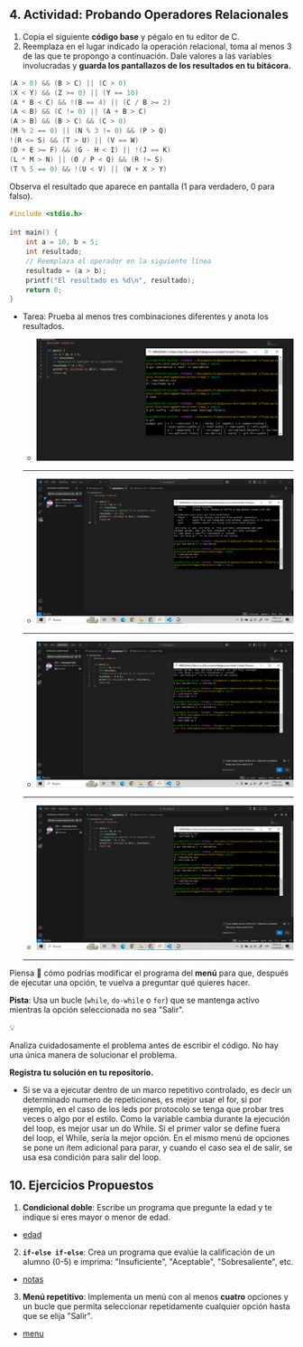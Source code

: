 ## 4. Actividad: Probando Operadores Relacionales

1. Copia el siguiente **código base** y pégalo en tu editor de C.
2. Reemplaza en el lugar indicado la operación relacional, toma al menos 3 de las que te propongo a continuación. Dale valores a las variables involucradas y **guarda los pantallazos de los resultados en tu bitácora.** 

```c
(A > 0) && (B > C) || (C > 0)
(X < Y) && (Z >= 0) || (Y == 10)
(A * B < C) && !(B == 4) || (C / B >= 2)
(A < B) && (C != 0) || (A + B > C)
(A > B) && (B > C) && (C > 0)
(M % 2 == 0) || (N % 3 != 0) && (P > Q)
!(R <= S) && (T > U) || (V == W)
(D + E >= F) && (G - H < I) || !(J == K)
(L * M > N) || (O / P < Q) && (R != S)
(T % 5 == 0) && !(U < V) || (W + X > Y)
```

Observa el resultado que aparece en pantalla (1 para verdadero, 0 para falso).

```c
#include <stdio.h>

int main() {
    int a = 10, b = 5;
    int resultado;
    // Reemplaza el operador en la siguiente línea
    resultado = (a > b);
    printf("El resultado es %d\n", resultado);
    return 0;
}
```

 - Tarea: Prueba al menos tres combinaciones diferentes y anota los resultados.

    - ![image_1](./operadores/images/operador_1.png)
    ---
    - ![image_2](./operadores/images/operador_2.png)
    ---
    - ![image_3](./operadores/images/operador_3.png)
    ---
    - ![image_4](./operadores/images/operador_4.png)
    ---

Piensa 🤔 cómo podrías modificar el programa del **menú** para que, después de ejecutar una opción, te vuelva a preguntar qué quieres hacer.

**Pista**: Usa un bucle (`while`, `do-while` o `for`) que se mantenga activo mientras la opción seleccionada no sea "Salir".

<aside>
💡

Analiza cuidadosamente el problema antes de escribir el código.  No hay una única manera de solucionar el problema.

**Registra tu solución en tu repositorio.**

</aside>

- Si se va a ejecutar dentro de un marco repetitivo controlado, es decir un determinado numero de repeticiones, es mejor usar el for, si por ejemplo, en el caso de los leds por protocolo se tenga que probar tres veces o algo por el estilo. Como la variable cambia durante la ejecución del loop, es mejor usar un do While. Si el primer valor se define fuera del loop, el While, sería la mejor opción. En el mismo menú de opciones se pone un ítem adicional para parar, y cuando el caso sea el de salir, se usa esa condición para salir del loop. 

## 10. Ejercicios Propuestos

1. **Condicional doble**: Escribe un programa que pregunte la edad y te indique si eres mayor o menor de edad.

- [edad](./ejercicios_obligatorios/edad/)

2. **`if-else if-else`**: Crea un programa que evalúe la calificación de un alumno (0-5) e imprima: "Insuficiente", "Aceptable", "Sobresaliente", etc.

- [notas](./ejercicios_obligatorios/notas/)

3. **Menú repetitivo**: Implementa un menú con al menos **cuatro** opciones y un bucle que permita seleccionar repetidamente cualquier opción hasta que se elija "Salir".

- [menu](./ejercicios_obligatorios/menu/)